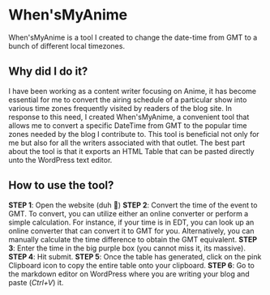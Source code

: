 # When'sMyAnime

When'sMyAnime is a tool I created to change the date-time from GMT to a bunch of different local timezones.

## Why did I do it?

I have been working as a content writer focusing on Anime, it has become essential for me to convert the airing schedule of a particular show into various time zones frequently visited by readers of the blog site. In response to this need, I created When'sMyAnime, a convenient tool that allows me to convert a specific DateTime from GMT to the popular time zones needed by the blog I contribute to. This tool is beneficial not only for me but also for all the writers associated with that outlet.
The best part about the tool is that it exports an HTML Table that can be pasted directly unto the WordPress text editor.

## How to use the tool?

**STEP 1**: Open the website (duh 🗿)
**STEP 2**: Convert the time of the event to GMT. To convert, you can utilize either an online converter or perform a simple calculation. For instance, if your time is in EDT, you can look up an online converter that can convert it to GMT for you. Alternatively, you can manually calculate the time difference to obtain the GMT equivalent.
**STEP 3**: Enter the time in the big purple box (you cannot miss it, its massive).
**STEP 4**: Hit submit.
**STEP 5**: Once the table has generated, click on the pink Clipboard icon to copy the entire table onto your clipboard.
**STEP 6**: Go to the markdown editor on WordPress where you are writing your blog and paste (_Ctrl+V_) it.
